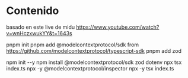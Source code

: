 # Contenido
basado en este live de midu https://www.youtube.com/watch?v=wnHczxwukYY&t=1643s


pnpm init
pnpm add @modelcontextprotocol/sdk 
    from https://github.com/modelcontextprotocol/typescript-sdk
pnpm add zod


npm init --y
npm install @modelcontextprotocol/sdk zod dotenv
 npx tsx index.ts
 npx -y @modelcontextprotocol/inspector npx -y tsx index.ts
